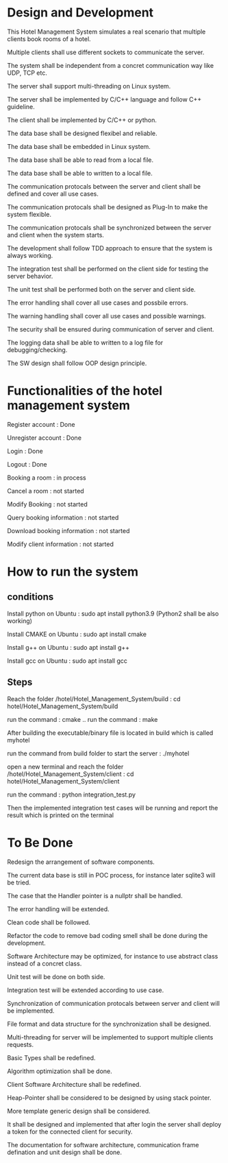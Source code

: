 # Design and Development

This Hotel Management System simulates a real scenario that multiple clients book rooms of a hotel.

Multiple clients shall use different sockets to communicate the server.

The system shall be independent from a concret communication way like UDP, TCP etc.

The server shall support multi-threading on Linux system.

The server shall be implemented by C/C++ language and follow C++ guideline.

The client shall be implemented by C/C++ or python.

The data base shall be designed flexibel and reliable.

The data base shall be embedded in Linux system.

The data base shall be able to read from a local file.

The data base shall be able to written to a local file.

The communication protocals between the server and client shall be defined and cover all use cases.

The communication protocals shall be designed as Plug-In to make the system flexible.

The communication protocals shall be synchronized between the server and client when the system starts.

The development shall follow TDD approach to ensure that the system is always working.

The integration test shall be performed on the client side for testing the server behavior.

The unit test shall be performed both on the server and client side.

The error handling shall cover all use cases and possbile errors.

The warning handling shall cover all use cases and possible warnings.

The security shall be ensured during communication of server and client.

The logging data shall be able to written to a log file for debugging/checking.

The SW design shall follow OOP design principle.


# Functionalities of the hotel management system

Register account : Done

Unregister account : Done

Login : Done

Logout : Done

Booking a room : in process

Cancel a room : not started

Modify Booking : not started

Query booking information : not started

Download booking information : not started

Modify client information : not started

# How to run the system

## conditions

Install python on Ubuntu : sudo apt install python3.9  (Python2 shall be also working)

Install CMAKE on Ubuntu : sudo apt install cmake

Install g++ on Ubuntu : sudo apt install g++ 

Install gcc on Ubuntu : sudo apt install gcc

## Steps

Reach the folder /hotel/Hotel_Management_System/build : cd hotel/Hotel_Management_System/build

run the command : cmake ..
run the command : make

After building the executable/binary file is located in build which is called myhotel

run the command from build folder to start the server : ./myhotel

open a new terminal and reach the folder /hotel/Hotel_Management_System/client : cd hotel/Hotel_Management_System/client

run the command : python integration_test.py

Then the implemented integration test cases will be running and report the result which is printed on the terminal

# To Be Done

Redesign the arrangement of software components.

The current data base is still in POC process, for instance later sqlite3 will be tried.

The case that the Handler pointer is a nullptr shall be handled.

The error handling will be extended.

Clean code shall be followed.

Refactor the code to remove bad coding smell shall be done during the development.

Software Architecture may be optimized, for instance to use abstract class instead of a concret class.

Unit test will be done on both side.

Integration test will be extended according to use case.

Synchronization of communication protocals between server and client will be implemented.

File format and data structure for the synchronization shall be designed.

Multi-threading for server will be implemented to support multiple clients requests.

Basic Types shall be redefined.

Algorithm optimization shall be done.

Client Software Architecture shall be redefined.

Heap-Pointer shall be considered to be designed by using stack pointer.

More template generic design shall be considered.

It shall be designed and implemented that after login the server shall deploy a token for the connected client for security.

The documentation for software architecture, communication frame defination and unit design shall be done.
